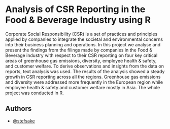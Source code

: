 
# Analysis of CSR Reporting in the Food & Beverage Industry using R

Corporate Social Responsibility (CSR) is a set of practices and principles applied by companies to integrate the societal and environmental concerns into their business planning and operations. In this project we analyse and present the findings from the filings made by companies in the Food & Beverage industry with respect to their CSR reporting on four key critical areas of greenhouse gas emissions, diversity, employee health & safety, and customer welfare. To derive observations and insights from the data on reports, text analysis was used. The results of the analysis showed a steady growth in CSR reporting across all the regions. Greenhouse gas emissions and diversity were addressed more frequently in the European region while employee health & safety and customer welfare mostly in Asia. The whole project was conducted in R.


## Authors

- [@stefsake](https://www.github.com/stefsake)

